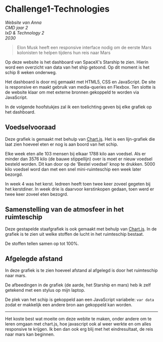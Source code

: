 # Challenge1-Technologies
_Website van Anna  
CMD jaar 2  
IxD & Technology 2  
2030_

> Elon Musk heeft een responsive interface nodig om de eerste Mars kolonisten te helpen tijdens hun reis naar Mars

Op deze website is het dashboard van SpaceX's Starship te zien. Hierin word een overzicht van data van het ship getoond. Op dit moment is het schip 8 weken onderweg.

Het dashboard is door mij gemaakt met HTML5, CSS en JavaScript. De site is responsive en maakt gebruik van media-queries en Flexbox. Ten slotte is de website klaar om met externe bronnen gekoppeld te worden via JavaScript.

In de volgende hoofstukjes zal ik een toelichting geven bij elke grafiek op het dashboard.

## Voedselvooraad
Deze grafiek is gemaakt met behulp van [Chart.js](https://www.chartjs.org/). Het is een lijn-grafiek die laat zien hoeveel eten er nog is aan boord van het schip. 

Elke week eten alle 103 mensen bij elkaar 1788 kilo aan voedsel. Als er minder dan 3576 kilo (de bauwe stippellijn) over is moet er nieuw voedsel besteld worden. Dit kan door op de 'Bestel voedsel' knop te drukken. 5000 kilo voedsel word dan met een snel mini-ruimteschip een week later bezorgd.

In week 4 was het kerst. Iedreen heeft toen twee keer zoveel gegeten bij het kerstdiner. In week drie is daarvoor kerstinkopen gedaan, toen werd er twee keer zoveel eten bezogrd.

## Samenstelling van de atmosfeer in het ruimteschip
Deze gestapelde staafgrafiek is ook gemaakt met behulp van [Chart.js](https://www.chartjs.org/). In de grafiek is te zien uit welke stoffen de lucht in het ruimteschip bestaat.

De stoffen tellen samen op tot 100%.


## Afgelegde afstand
In deze grafiek is te zien hoeveel afstand al afgelegd is door het ruimteschip naar mars.

De afbeedingen in de grafiek (de aarde, het Starship en mars) heb ik zelf getekend met een stylus op mijn laptop.

De plek van het schip is gekoppeld aan een JavaScript variabele: `var data` zodat er makkelijk een andere bron aan gekoppeld kan worden.

---

Het koste best wat moeite om deze webite te maken, onder andere om te leren omgaan met chart.js, hoe javascript ook al weer werkte en om alles responsive te krijgen. Ik ben dan ook erg blij met het eindresultaat, de reis naar mars kan beginnen.